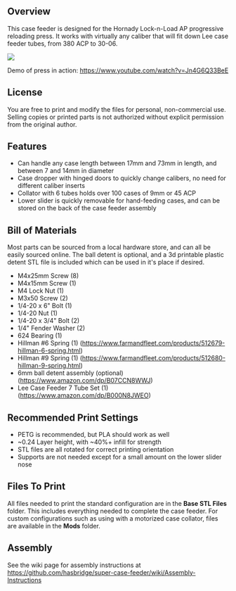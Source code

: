 ## Overview
This case feeder is designed for the Hornady Lock-n-Load AP progressive reloading press. It works with virtually any caliber that will fit down Lee case feeder tubes, from 380 ACP to 30-06. 

![](https://i.imgur.com/493gIlT.png)

Demo of press in action: https://www.youtube.com/watch?v=Jn4G6Q33BeE

## License

You are free to print and modify the files for personal, non-commercial use. Selling copies or printed parts is not authorized without explicit permission from the original author.

## Features
- Can handle any case length between 17mm and 73mm in length, and between 7 and 14mm in diameter
- Case dropper with hinged doors to quickly change calibers, no need for different caliber inserts
- Collator with 6 tubes holds over 100 cases of 9mm or 45 ACP
- Lower slider is quickly removable for hand-feeding cases, and can be stored on the back of the case feeder assembly


## Bill of Materials

Most parts can be sourced from a local hardware store, and can all be easily sourced online. The ball detent is optional, and a 3d printable plastic detent STL file is included which can be used in it's place if desired.

- M4x25mm Screw (8)
- M4x15mm Screw (1)
- M4 Lock Nut (1)
- M3x50 Screw (2)
- 1/4-20 x 6" Bolt (1)
- 1/4-20 Nut (1)
- 1/4-20 x 3/4" Bolt (2)
- 1/4" Fender Washer (2)
- 624 Bearing (1)
- Hillman #6 Spring (1) (https://www.farmandfleet.com/products/512679-hillman-6-spring.html)
- Hillman #9 Spring (1) (https://www.farmandfleet.com/products/512680-hillman-9-spring.html)
- 6mm ball detent assembly (optional) (https://www.amazon.com/dp/B07CCN8WWJ)
- Lee Case Feeder 7 Tube Set (1) (https://www.amazon.com/dp/B000N8JWEO)

## Recommended Print Settings
- PETG is recommended, but PLA should work as well
- ~0.24 Layer height, with ~40%+ infill for strength
- STL files are all rotated for correct printing orientation
- Supports are not needed except for a small amount on the lower slider nose

## Files To Print
All files needed to print the standard configuration are in the **Base STL Files** folder. This includes everything needed to complete the case feeder. For custom configurations such as using with a motorized case collator, files are available in the **Mods** folder.

## Assembly

See the wiki page for assembly instructions at https://github.com/hasbridge/super-case-feeder/wiki/Assembly-Instructions
